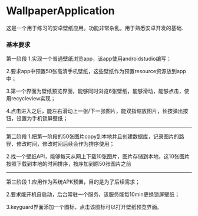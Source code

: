 # WallpaperApplication
这是一个用于练习的安卓壁纸应用。功能非常杂乱，用于熟悉安卓开发的基础.

### 基本要求
第一阶段
1.实现一个普通壁纸浏览app，该app使用androidstudio编写；

2.要求app中预置50张高清手机壁纸，这些壁纸作为预置resource资源放到app中；

3.第一个界面为壁纸预览界面，能够同时浏览6张壁纸，能够滑动，能够点击，使用recycleview实现；

4.点击进入之后，能左右滑动上一张/下一张图片，能双指缩放图片，长按弹出按钮，设置为手机锁屏壁纸；
***
第二阶段
1.把第一阶段的50张图片copy到本地并且创建数据库，记录图片的路径、修改时间，修改时间后续会作为排序使用；

2.找一个壁纸API，能够每天从网上下载10张图片，图片存储到本地，这10张图片按照下载到本地的时间排序，按序加到原50张图片之前
***
第三阶段 
1.应用作为系统APK预置，目的是为了后续需求； 

2.要求能开机自启动，后台常驻一个服务，该服务能每10min更换锁屏壁纸； 

3.keyguard界面添加一个图标，点击该图标可以打开壁纸预览界面。
